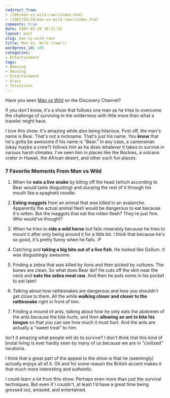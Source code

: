 ```yaml
---
redirect_from:
- /105/man-vs-wild-rawr/index.html
- /2007/05/29/man-vs-wild-rawr/index.html
comments: true
date: 2007-05-29 20:11:32
layout: post
slug: man-vs-wild-rawr
title: Man Vs. Wild (rawr!)
wordpress_id: 105
categories:
- Entertainment
tags:
- Amazing
- Amusing
- Entertainment
- Gross
- Television
---
```


Have you seen [Man vs Wild](http://dsc.discovery.com/fansites/manvswild/manvswild.html) on the Discovery Channel?

If you don't know, it's a show that follows one man as he tries to overcome the challenge of surviving in the wilderness with little more than what a traveler might have.

I love this show.  It's amazing while also being hilarious.  First off, the man's name is Bear.  That's not a nickname.  That's just his name.  You **know** that he's gotta be awesome if his name is "Bear."  In any case, a cameraman (okay maybe a crew?) follows him as he does whatever it takes to survive in various harsh climates.  I've seen him in places like the Rockies, a volcano crater in Hawaii, the African desert, and other such fun places.



### 7 Favorite Moments From Man vs Wild






  1. When he **eats a live snake** by biting off the head (which according to Bear would taste disgusting) and slurping the rest of it through his mouth like a spaghetti noodle.


  2. **Eating maggots** from an animal that was killed in an avalanche.  Apparently the actual animal flesh would be dangerous to eat because it's rotten.  But the maggots that eat the rotten flesh?  They're just fine.  Who would've thought?


  3. When he tries to **ride a wild horse** but fails miserably because he tries to mount it after only being around it for a little bit.  I think that because he's so good, it's pretty funny when he fails.  :P


  4. Catching and **taking a big bite out of a live fish**.  He looked like Gollum.  It was disgustingly awesome.


  5. Finding a zebra that was killed by lions and then picked by vultures.  The bones are clean.  So what does Bear do?  He cuts off the skin near the neck and **eats the zebra meat raw**.  And then he puts some in his pocket to eat later!


  6. Talking about how rattlesnakes are dangerous and how you shouldn't get close to them.  All the while **walking closer and closer to the rattlesnake** right in front of him.


  7. Finding a mound of ants, talking about how he only eats the abdomen of the ants because the bite hurts, and then **allowing an ant to bite his tongue** so that you can see how much it must hurt.  And the ants are actually a "sweet treat" to him.



Isn't it amazing what people will do to survive?  I don't think that this kind of brutal living is ever hardly seen by many of us because we are in "civilized" locations.

I think that a great part of the appeal to the show is that he (seemingly) actually enjoys all of it.  Oh and for some reason the British accent makes it that much more interesting and authentic.

I could learn a lot from this show.  Perhaps even more than just the survival techniques.  But even if I couldn't, at least I'd have a great time being grossed out, amazed, and entertained.
